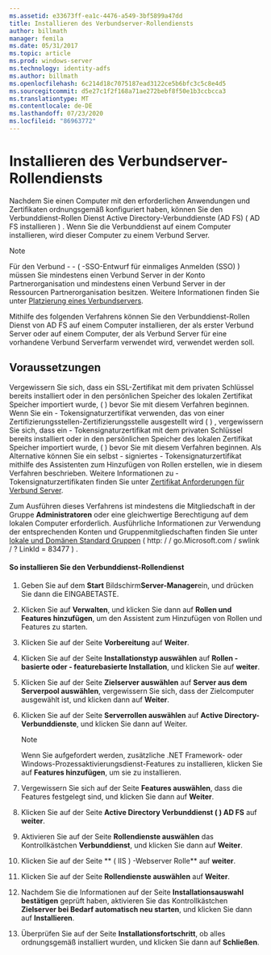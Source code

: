 ```yaml
---
ms.assetid: e33673ff-ea1c-4476-a549-3bf5899a47dd
title: Installieren des Verbundserver-Rollendiensts
author: billmath
manager: femila
ms.date: 05/31/2017
ms.topic: article
ms.prod: windows-server
ms.technology: identity-adfs
ms.author: billmath
ms.openlocfilehash: 6c214d18c7075187ead3122ce5b6bfc3c5c8e4d5
ms.sourcegitcommit: d5e27c1f2f168a71ae272bebf8f50e1b3ccbcca3
ms.translationtype: MT
ms.contentlocale: de-DE
ms.lasthandoff: 07/23/2020
ms.locfileid: "86963772"
---
```

# <a name="install-the-federation-service-role-service"></a>Installieren des Verbundserver-Rollendiensts

Nachdem Sie einen Computer mit den erforderlichen Anwendungen und Zertifikaten ordnungsgemäß konfiguriert haben, können Sie den Verbunddienst-Rollen Dienst Active Directory-Verbunddienste (AD FS) \( AD FS installieren \) . Wenn Sie die Verbunddienst auf einem Computer installieren, wird dieser Computer zu einem Verbund Server.  
  
> [!NOTE]  
> Für den Verbund \- \- \( -SSO-Entwurf für einmaliges Anmelden (SSO) \) müssen Sie mindestens einen Verbund Server in der Konto Partnerorganisation und mindestens einen Verbund Server in der Ressourcen Partnerorganisation besitzen. Weitere Informationen finden Sie unter [Platzierung eines Verbundservers](/previous-versions/windows/it-pro/windows-server-2012-R2-and-2012/dd807127(v=ws.11)).  
  
Mithilfe des folgenden Verfahrens können Sie den Verbunddienst-Rollen Dienst von AD FS auf einem Computer installieren, der als erster Verbund Server oder auf einem Computer, der als Verbund Server für eine vorhandene Verbund Serverfarm verwendet wird, verwendet werden soll.  
  
## <a name="prerequisites"></a>Voraussetzungen  
Vergewissern Sie sich, dass ein SSL-Zertifikat mit dem privaten Schlüssel bereits installiert oder in den persönlichen Speicher des lokalen Zertifikat Speicher importiert wurde, \( \) bevor Sie mit diesem Verfahren beginnen. Wenn Sie ein \- Tokensignaturzertifikat verwenden, das von einer Zertifizierungsstellen-Zertifizierungsstelle ausgestellt wird \( \) , vergewissern Sie sich, dass ein \- Tokensignaturzertifikat mit dem privaten Schlüssel bereits installiert oder in den persönlichen Speicher des lokalen Zertifikat Speicher importiert wurde, \( \) bevor Sie mit diesem Verfahren beginnen. Als Alternative können Sie ein selbst \- signiertes \- Tokensignaturzertifikat mithilfe des Assistenten zum Hinzufügen von Rollen erstellen, wie in diesem Verfahren beschrieben. Weitere Informationen zu \- Tokensignaturzertifikaten finden Sie unter [Zertifikat Anforderungen für Verbund Server](../design/certificate-requirements-for-federation-servers.md).  
  
Zum Ausführen dieses Verfahrens ist mindestens die Mitgliedschaft in der Gruppe **Administratoren** oder eine gleichwertige Berechtigung auf dem lokalen Computer erforderlich.  Ausführliche Informationen zur Verwendung der entsprechenden Konten und Gruppenmitgliedschaften finden Sie unter [lokale und Domänen Standard Gruppen](https://go.microsoft.com/fwlink/?LinkId=83477) \( http: \/ \/ go.Microsoft.com \/ swlink \/ ? LinkId \= 83477 \) .   
  
#### <a name="to-install-the-federation-service-role-service"></a>So installieren Sie den Verbunddienst-Rollendienst  
  
1.  Geben Sie auf dem **Start** Bildschirm**Server-Manager**ein, und drücken Sie dann die EINGABETASTE.  
  
2.  Klicken Sie auf **Verwalten**, und klicken Sie dann auf **Rollen und Features hinzufügen**, um den Assistent zum Hinzufügen von Rollen und Features zu starten.  
  
3.  Klicken Sie auf der Seite **Vorbereitung** auf **Weiter**.  
  
4.  Klicken Sie auf der Seite **Installationstyp auswählen** auf **Rollen \- basierte oder \- featurebasierte Installation**, und klicken Sie auf **weiter**.  
  
5.  Klicken Sie auf der Seite **Zielserver auswählen** auf **Server aus dem Serverpool auswählen**, vergewissern Sie sich, dass der Zielcomputer ausgewählt ist, und klicken dann auf **Weiter**.  
  
6.  Klicken Sie auf der Seite **Serverrollen auswählen** auf **Active Directory-Verbunddienste**, und klicken Sie dann auf Weiter.  
  
    > [!NOTE]  
    > Wenn Sie aufgefordert werden, zusätzliche .NET Framework- oder Windows-Prozessaktivierungsdienst-Features zu installieren, klicken Sie auf **Features hinzufügen**, um sie zu installieren.  
  
7.  Vergewissern Sie sich auf der Seite **Features auswählen**, dass die Features festgelegt sind, und klicken Sie dann auf **Weiter**.  
  
8.  Klicken Sie auf der Seite **Active Directory Verbunddienst \( \) AD FS** auf **weiter**.  
  
9. Aktivieren Sie auf der Seite **Rollendienste auswählen** das Kontrollkästchen **Verbunddienst**, und klicken Sie dann auf **Weiter**.  
  
10. Klicken Sie auf der Seite ** \( IIS \) -Webserver Rolle** auf **weiter**.  
  
11. Klicken Sie auf der Seite **Rollendienste auswählen** auf **Weiter**.  
  
12. Nachdem Sie die Informationen auf der Seite **Installationsauswahl bestätigen** geprüft haben, aktivieren Sie das Kontrollkästchen **Zielserver bei Bedarf automatisch neu starten**, und klicken Sie dann auf **Installieren**.  
  
13. Überprüfen Sie auf der Seite **Installationsfortschritt**, ob alles ordnungsgemäß installiert wurden, und klicken Sie dann auf **Schließen**.  
  
